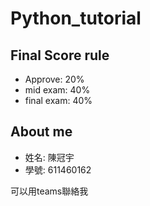 # Python_tutorial

## Final Score rule

- Approve: 20%
- mid exam: 40%
- final exam: 40%

## About me
-  姓名: 陳冠宇
-  學號: 611460162

可以用teams聯絡我


